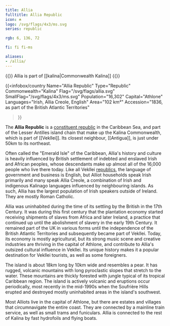 ```yaml
---
title: Allia
fulltitle: Allia Republic
icon: ☘️
logo: /svg/flags/4x3/ms.svg
series: republic

rgb: 6, 136, 72

fi: fi fi-ms

aliases:
- /allia/
---
```

{{<note series>}}
 Allia is part of [[kalina|Commonwealth Kalina]]
{{</note>}}

{{<infobox/country
	 Name="Allia Republic"
	 Type="Republic"
	 Commonwealth="Kalina"
	 Flag="/svg/flags/allia.svg"
	 SmallFlag="/svg/flags/4x3/ms.svg"
	 Population="16,302"
	 Capital="Athlone"
	 Languages="Irish, Allia Creole, English"
	 Area="102 km²"
	 Accession="1836, as part of the British Atlantic Territories"
 >}}

The <span class="fi fi-ms"></span> **Allia Republic** is a [constituent republic](/republics/) in the Caribbean Sea, and part of the Lesser Antilles island chain that make up the Kalina Commonwealth, which is part of [[Vekllei]]. Its closest neighbour, [[Antigua]], is just under 50km to its northeast.

Often called the "Emerald Isle" of the Caribbean, Allia's history and culture is heavily influenced by British settlement of indebted and enslaved Irish and African peoples, whose descendants make up almost all of the 16,000 people who live there today. Like all Vekllei [republics](/republics/), the language of government and business is English, but Alliot households speak Irish primarily and many speak Allia Creole, a combination of Irish and indigenous Kalinago languages influenced by neighbouring islands. As such, Allia has the largest population of Irish speakers outside of Ireland. They are mostly Roman Catholic.

Allia was uninhabited during the time of its settling by the British in the 17th Century. It was during this first century that the plantation economy started receiving shipments of slaves from Africa and later Ireland, a practice that continued up until the abolishment of slavery in the early 19th Century. It remained part of the UK in various forms until the independence of the British Atlantic Territories and subsequently became part of Vekllei. Today, its economy is mostly agricultural, but its strong music scene and creative industries are thriving in the capital of Athlone, and contribute to Allia's outsized cultural influence in Vekllei. Its unique history makes it a popular destination for Vekllei tourists, as well as some foreigners.

The island is about 18km long by 10km wide and resembles a pear. It has rugged, volcanic mountains with long pyroclastic slopes that stretch to the water. These mountains are thickly forested with jungle typical of its tropical Caribbean region. The island is actively volcanic and eruptions occur periodically, most recently in the mid-1990s when the Soufrière Hills erupted and destroyed mostly uninhabited areas in the island's southwest.

Most Alliots live in the capital of Athlone, but there are estates and villages that circumnavigate the entire coast. They are connected by a mainline train service, as well as small trams and funiculars. Allia is connected to the rest of Kalina by fast hydrofoils and flying boats.

